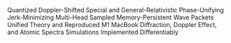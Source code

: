 Quantized Doppler-Shifted Special and General-Relativistic Phase-Unifying Jerk-Minimizing Multi-Head Sampled Memory-Persistent Wave Packets Unified Theory and Reproduced M1 MacBook Diffraction, Doppler Effect, and Atomic Spectra Simulations Implemented Differentiably

